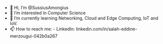 - 👋 Hi, I’m @SussiusAmongius
- 👀 I’m interested in Computer Science
- 🌱 I’m currently learning Networking, Cloud and Edge Computing, IoT and IoV.
- 📫 How to reach me:
       - LinkedIn:  linkedin.com/in/salah-eddine-merzougui-042b0a267

<!---
SussiusAmongius/SussiusAmongius is a ✨ special ✨ repository because its `README.md` (this file) appears on your GitHub profile.
You can click the Preview link to take a look at your changes.
--->
